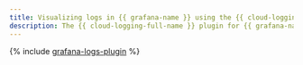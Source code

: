```yaml
---
title: Visualizing logs in {{ grafana-name }} using the {{ cloud-logging-full-name }} plugin
description: The {{ cloud-logging-full-name }} plugin for {{ grafana-name }} is an extension for {{ grafana-name }} that allows you to add {{ cloud-logging-name }} as a data source.
---
```


{% include [grafana-logs-plugin](../../_tutorials/serverless/grafana-logs-plugin.md) %}